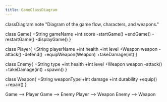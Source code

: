 ```yaml
---
title: GameClassDiagram
---
```

classDiagram
note "Diagram of the game flow, characters, and weapons."

class Game{
    +String gameName
    +int score 
    -startGame()
    +endGame()
    -restartGame()
    -displayGame()
}

class Player{
    +String playerName
    +int health
    +int level 
    +Weapon weapon
    -attack()
    -defend()
    +equipWeapon(Weapon)
    +takeDamage(int)
}

class Enemy{
    +String type 
    +int health
    +int level
    +Weapon weapon
    -attack()
    +takeDamage(int)
    +spawn()
}

class Weapon{
    +String weaponType
    +int damage
    +int durability
    +equip()
    +repair()
}

Game --> Player
Game --> Enemy
Player --> Weapon
Enemy --> Weapon
